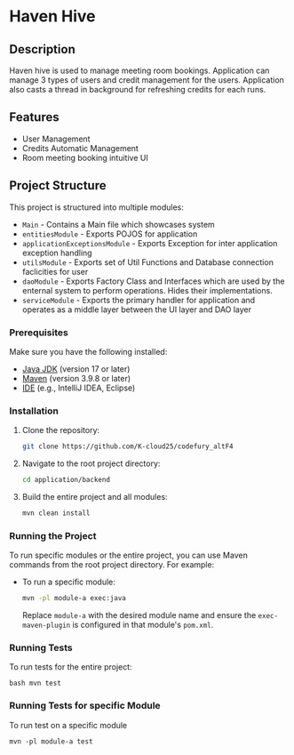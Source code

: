 # Haven Hive

## Description

Haven hive is used to manage meeting room bookings. Application can manage 3 types of users and credit management for the users.
Application also casts a thread in background for refreshing credits for each runs.

## Features

- User Management
- Credits Automatic Management
- Room meeting booking intuitive UI

## Project Structure

This project is structured into multiple modules:

- `Main` - Contains a Main file which showcases system
- `entitiesModule` - Exports POJOS for application
- `applicationExceptionsModule` - Exports Exception for inter application exception handling
- `utilsModule` - Exports set of Util Functions and Database connection faclicities for user
- `daoModule` - Exports Factory Class and Interfaces which are used by the enternal system to perform operations. Hides their implementations.
- `serviceModule` - Exports the primary handler for application and operates as a middle layer between the UI layer and DAO layer

### Prerequisites

Make sure you have the following installed:
- [Java JDK](https://www.oracle.com/java/technologies/javase-jdk11-downloads.html) (version 17 or later)
- [Maven](https://maven.apache.org/download.cgi) (version 3.9.8 or later)
- [IDE](https://www.jetbrains.com/idea/) (e.g., IntelliJ IDEA, Eclipse)

### Installation

1. Clone the repository:

    ```bash
    git clone https://github.com/K-cloud25/codefury_altF4
    ```

2. Navigate to the root project directory:

    ```bash
    cd application/backend
    ```

3. Build the entire project and all modules:

    ```bash
    mvn clean install
    ```

### Running the Project

To run specific modules or the entire project, you can use Maven commands from the root project directory. For example:

- To run a specific module:

    ```bash
    mvn -pl module-a exec:java
    ```

  Replace `module-a` with the desired module name and ensure the `exec-maven-plugin` is configured in that module's `pom.xml`.

### Running Tests

To run tests for the entire project:

```bash mvn test```

### Running Tests for specific Module

To run test on a specific module 

``` mvn -pl module-a test ```
